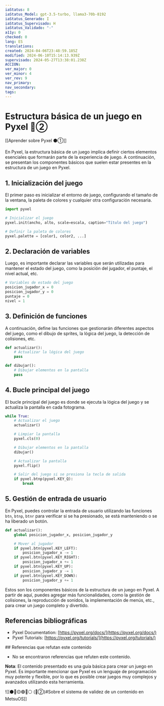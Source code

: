 ```yaml
---
iaStatus: 8
iaStatus_Model: gpt-3.5-turbo, llama3-70b-8192
iaStatus_Generado: I
iaStatus_Supervisado: H
iaStatus_Validado: "-"
a11y: 0
checked: 0
lang: ES
translations: 
created: 2024-04-06T23:48:59.185Z
modified: 2024-06-10T15:14:13.939Z
supervisado: 2024-05-27T13:38:01.238Z
ACCION: 
ver_major: 0
ver_minor: 4
ver_rev: 9
nav_primary: 
nav_secondary: 
tags:
---
```

# Estructura básica de un juego en Pyxel 🔴②

[[Aprender sobre Pyxel  ⚫①]]

En Pyxel, la estructura básica de un juego implica definir ciertos elementos esenciales que formarán parte de la experiencia de juego. A continuación, se presentan los componentes básicos que suelen estar presentes en la estructura de un juego en Pyxel.

## 1. Inicialización del juego

El primer paso es inicializar el entorno de juego, configurando el tamaño de la ventana, la paleta de colores y cualquier otra configuración necesaria.

```python
import pyxel

# Inicializar el juego
pyxel.init(ancho, alto, scale=escala, caption="Título del juego")

# Definir la paleta de colores
pyxel.palette = [color1, color2, ...]
```

## 2. Declaración de variables

Luego, es importante declarar las variables que serán utilizadas para mantener el estado del juego, como la posición del jugador, el puntaje, el nivel actual, etc.

```python
# Variables de estado del juego
posicion_jugador_x = 0
posicion_jugador_y = 0
puntaje = 0
nivel = 1
```

## 3. Definición de funciones

A continuación, define las funciones que gestionarán diferentes aspectos del juego, como el dibujo de sprites, la lógica del juego, la detección de colisiones, etc.

```python
def actualizar():
    # Actualizar la lógica del juego
    pass

def dibujar():
    # Dibujar elementos en la pantalla
    pass
```

## 4. Bucle principal del juego

El bucle principal del juego es donde se ejecuta la lógica del juego y se actualiza la pantalla en cada fotograma.

```python
while True:
    # Actualizar el juego
    actualizar()

    # Limpiar la pantalla
    pyxel.cls(0)

    # Dibujar elementos en la pantalla
    dibujar()

    # Actualizar la pantalla
    pyxel.flip()

    # Salir del juego si se presiona la tecla de salida
    if pyxel.btnp(pyxel.KEY_Q):
        break
```

## 5. Gestión de entrada de usuario

En Pyxel, puedes controlar la entrada de usuario utilizando las funciones `btn`, `btnp`, `btnr` para verificar si se ha presionado, se está manteniendo o se ha liberado un botón.

```python
def actualizar():
    global posicion_jugador_x, posicion_jugador_y

    # Mover al jugador
    if pyxel.btn(pyxel.KEY_LEFT):
        posicion_jugador_x -= 1
    if pyxel.btn(pyxel.KEY_RIGHT):
        posicion_jugador_x += 1
    if pyxel.btn(pyxel.KEY_UP):
        posicion_jugador_y -= 1
    if pyxel.btn(pyxel.KEY_DOWN):
        posicion_jugador_y += 1
```

Estos son los componentes básicos de la estructura de un juego en Pyxel. A partir de aquí, puedes agregar más funcionalidades, como la gestión de colisiones, la reproducción de sonidos, la implementación de menús, etc., para crear un juego completo y divertido.

## Referencias bibliográficas

- Pyxel Documentation: [https://pyxel.org/docs/](https://pyxel.org/docs/)
- Pyxel Tutorials: [https://pyxel.org/tutorials/](https://pyxel.org/tutorials/)

## Referencias que refutan este contenido

- No se encontraron referencias que refuten este contenido.

**Nota**: El contenido presentado es una guía básica para crear un juego en Pyxel. Es importante mencionar que Pyxel es un lenguaje de programación muy potente y flexible, por lo que es posible crear juegos muy complejos y avanzados utilizando esta herramienta.

![[⚫🔴🟡🟢🔵⚪ (🔴②)#Sobre el sistema de validez de un contenido en MetsuOS]]